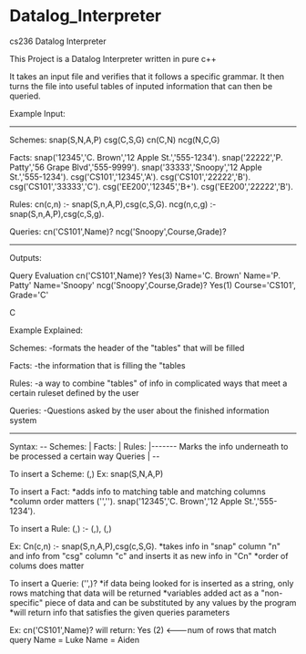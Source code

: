 # Datalog_Interpreter
cs236 Datalog Interpreter

This Project is a Datalog Interpreter written in pure c++

It takes an input file and verifies that it follows a specific grammar.
It then turns the file into useful tables of inputed information that can then be queried.

Example Input:

-----------------------------------------------------

Schemes:
  snap(S,N,A,P)
  csg(C,S,G)
  cn(C,N)
  ncg(N,C,G)

Facts:
  snap('12345','C. Brown','12 Apple St.','555-1234').
  snap('22222','P. Patty','56 Grape Blvd','555-9999').
  snap('33333','Snoopy','12 Apple St.','555-1234').
  csg('CS101','12345','A').
  csg('CS101','22222','B').
  csg('CS101','33333','C').
  csg('EE200','12345','B+').
  csg('EE200','22222','B').

Rules:
  cn(c,n) :- snap(S,n,A,P),csg(c,S,G).
  ncg(n,c,g) :- snap(S,n,A,P),csg(c,S,g).

Queries:
  cn('CS101',Name)?
  ncg('Snoopy',Course,Grade)?
  
-----------------------------------------------------
Outputs:

Query Evaluation
cn('CS101',Name)? Yes(3)
  Name='C. Brown'
  Name='P. Patty'
  Name='Snoopy'
ncg('Snoopy',Course,Grade)? Yes(1)
  Course='CS101', Grade='C'
  
C

Example Explained:

Schemes:
-formats the header of the "tables" that will be filled

Facts:
-the information that is filling the "tables

Rules:
-a way to combine "tables" of info in complicated ways that meet a certain ruleset defined by the user

Queries:
-Questions asked by the user about the finished information system

-----------------------------------------------------

Syntax:
        --
Schemes:  |
Facts:    |
Rules:    |------- Marks the info underneath to be processed a certain way 
Queries   |
        --

To insert a Scheme:
  <identifier>(<Column-Name>,<Column-Name>)
  Ex: snap(S,N,A,P)
  
To insert a Fact:
  *adds info to matching table and matching columns 
  *column order matters
  <identifier-to-add-to>('<info>','<info>').
  snap('12345','C. Brown','12 Apple St.','555-1234').
    
To insert a Rule:
  <table-to-modify>(<column-id>,<column-id>) :- <table-to-pull-from>(<header-to-pull-from>,<header-to-pull-from>),
      <table-to-pull-from>(<header-to-pull-from>,<header-to-pull-from>)
        
  Ex: Cn(c,n) :- snap(S,n,A,P),csg(c,S,G).
     *takes info in "snap" column "n" and info from "csg" column "c" and inserts it as new info in "Cn"
     *order of colums does matter
  
To insert a Querie:
  <table-to-pull-from>('<data-being-looked-for>',<varible-to-be-returned>)?
  *if data being looked for is inserted as a string, only rows matching that data will be returned
  *variables added act as a "non-specific" piece of data and can be substituted by any values by the program
  *will return info that satisfies the given queries parameters
    
  Ex: cn('CS101',Name)?
    will return:
    Yes (2) <---num of rows that match query
    Name = Luke
    Name = Aiden

